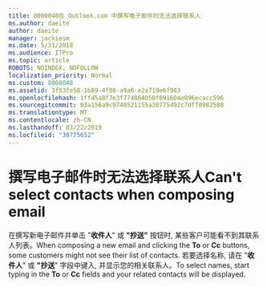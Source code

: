 ```yaml
---
title: 8000048在 Outlook.com 中撰写电子邮件时无法选择联系人
ms.author: daeite
author: daeite
manager: jackiesm
ms.date: 5/31/2018
ms.audience: ITPro
ms.topic: article
ROBOTS: NOINDEX, NOFOLLOW
localization_priority: Normal
ms.custom: 8000048
ms.assetid: 3f53fe58-1b89-4f80-a9a6-e2a719e6f943
ms.openlocfilehash: 1ff45a8f7e3f774864050f091604e896ecacc596
ms.sourcegitcommit: 03a156a9c9740521155a30775492c7dff0982588
ms.translationtype: MT
ms.contentlocale: zh-CN
ms.lasthandoff: 03/22/2019
ms.locfileid: "30775652"
---
```

# <a name="cant-select-contacts-when-composing-email"></a><span data-ttu-id="52951-102">撰写电子邮件时无法选择联系人</span><span class="sxs-lookup"><span data-stu-id="52951-102">Can't select contacts when composing email</span></span>

<span data-ttu-id="52951-103">在撰写新电子邮件并单击 "**收件人**" 或 **"抄送"** 按钮时, 某些客户可能看不到其联系人列表。</span><span class="sxs-lookup"><span data-stu-id="52951-103">When composing a new email and clicking the **To** or **Cc** buttons, some customers might not see their list of contacts.</span></span> <span data-ttu-id="52951-104">若要选择名称, 请在 "**收件人**" 或 **"抄送**" 字段中键入, 并显示您的相关联系人。</span><span class="sxs-lookup"><span data-stu-id="52951-104">To select names, start typing in the **To** or **Cc** fields and your related contacts will be displayed.</span></span> 
  

